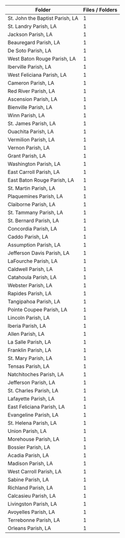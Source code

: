 | Folder                          |   Files / Folders |
|---------------------------------|-------------------|
| St. John the Baptist Parish, LA |                 1 |
| St. Landry Parish, LA           |                 1 |
| Jackson Parish, LA              |                 1 |
| Beauregard Parish, LA           |                 1 |
| De Soto Parish, LA              |                 1 |
| West Baton Rouge Parish, LA     |                 1 |
| Iberville Parish, LA            |                 1 |
| West Feliciana Parish, LA       |                 1 |
| Cameron Parish, LA              |                 1 |
| Red River Parish, LA            |                 1 |
| Ascension Parish, LA            |                 1 |
| Bienville Parish, LA            |                 1 |
| Winn Parish, LA                 |                 1 |
| St. James Parish, LA            |                 1 |
| Ouachita Parish, LA             |                 1 |
| Vermilion Parish, LA            |                 1 |
| Vernon Parish, LA               |                 1 |
| Grant Parish, LA                |                 1 |
| Washington Parish, LA           |                 1 |
| East Carroll Parish, LA         |                 1 |
| East Baton Rouge Parish, LA     |                 1 |
| St. Martin Parish, LA           |                 1 |
| Plaquemines Parish, LA          |                 1 |
| Claiborne Parish, LA            |                 1 |
| St. Tammany Parish, LA          |                 1 |
| St. Bernard Parish, LA          |                 1 |
| Concordia Parish, LA            |                 1 |
| Caddo Parish, LA                |                 1 |
| Assumption Parish, LA           |                 1 |
| Jefferson Davis Parish, LA      |                 1 |
| LaFourche Parish, LA            |                 1 |
| Caldwell Parish, LA             |                 1 |
| Catahoula Parish, LA            |                 1 |
| Webster Parish, LA              |                 1 |
| Rapides Parish, LA              |                 1 |
| Tangipahoa Parish, LA           |                 1 |
| Pointe Coupee Parish, LA        |                 1 |
| Lincoln Parish, LA              |                 1 |
| Iberia Parish, LA               |                 1 |
| Allen Parish, LA                |                 1 |
| La Salle Parish, LA             |                 1 |
| Franklin Parish, LA             |                 1 |
| St. Mary Parish, LA             |                 1 |
| Tensas Parish, LA               |                 1 |
| Natchitoches Parish, LA         |                 1 |
| Jefferson Parish, LA            |                 1 |
| St. Charles Parish, LA          |                 1 |
| Lafayette Parish, LA            |                 1 |
| East Feliciana Parish, LA       |                 1 |
| Evangeline Parish, LA           |                 1 |
| St. Helena Parish, LA           |                 1 |
| Union Parish, LA                |                 1 |
| Morehouse Parish, LA            |                 1 |
| Bossier Parish, LA              |                 1 |
| Acadia Parish, LA               |                 1 |
| Madison Parish, LA              |                 1 |
| West Carroll Parish, LA         |                 1 |
| Sabine Parish, LA               |                 1 |
| Richland Parish, LA             |                 1 |
| Calcasieu Parish, LA            |                 1 |
| Livingston Parish, LA           |                 1 |
| Avoyelles Parish, LA            |                 1 |
| Terrebonne Parish, LA           |                 1 |
| Orleans Parish, LA              |                 1 |